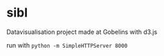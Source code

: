 # sibl
Datavisualisation project made at Gobelins with d3.js

run with `python -m SimpleHTTPServer 8000`
